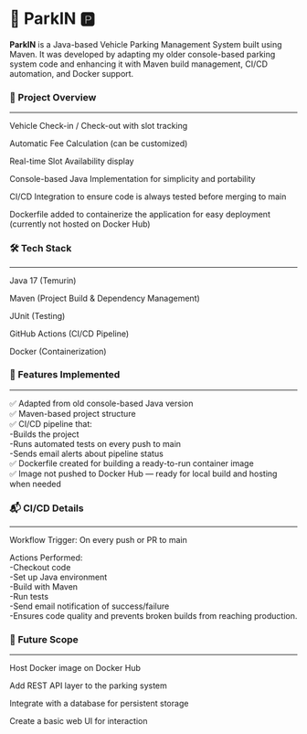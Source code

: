 # 🚗 ParkIN 🅿️

<b>ParkIN</b> is a Java-based Vehicle Parking Management System built using Maven.
It was developed by adapting my older console-based parking system code and enhancing it with Maven build management, CI/CD automation, and Docker support.

### 📜 Project Overview
---
Vehicle Check-in / Check-out with slot tracking

Automatic Fee Calculation (can be customized)

Real-time Slot Availability display

Console-based Java Implementation for simplicity and portability

CI/CD Integration to ensure code is always tested before merging to main

Dockerfile added to containerize the application for easy deployment (currently not hosted on Docker Hub)


### 🛠️ Tech Stack
---
Java 17 (Temurin)

Maven (Project Build & Dependency Management)

JUnit (Testing)

GitHub Actions (CI/CD Pipeline)

Docker (Containerization)

### 🔧 Features Implemented
---
✅ Adapted from old console-based Java version<br>
✅ Maven-based project structure<br>
✅ CI/CD pipeline that:<br>
 -Builds the project<br>
    -Runs automated tests on every push to main<br>
    -Sends email alerts about pipeline status<br>
✅ Dockerfile created for building a ready-to-run container image<br>
✅ Image not pushed to Docker Hub — ready for local build and hosting when needed<br>

### 📬 CI/CD Details
---
Workflow Trigger: On every push or PR to main

Actions Performed:<br>
    -Checkout code<br>
    -Set up Java environment<br>
-Build with Maven<br>
-Run tests<br>
-Send email notification of success/failure<br>
-Ensures code quality and prevents broken builds from reaching production.<br>

### 🔮 Future Scope
---
Host Docker image on Docker Hub

Add REST API layer to the parking system

Integrate with a database for persistent storage

Create a basic web UI for interaction

